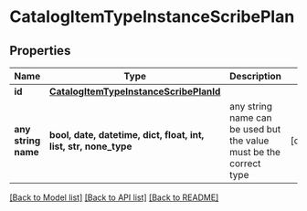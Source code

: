# CatalogItemTypeInstanceScribePlan


## Properties
Name | Type | Description | Notes
------------ | ------------- | ------------- | -------------
**id** | [**CatalogItemTypeInstanceScribePlanId**](CatalogItemTypeInstanceScribePlanId.md) |  | 
**any string name** | **bool, date, datetime, dict, float, int, list, str, none_type** | any string name can be used but the value must be the correct type | [optional]

[[Back to Model list]](../README.md#documentation-for-models) [[Back to API list]](../README.md#documentation-for-api-endpoints) [[Back to README]](../README.md)


